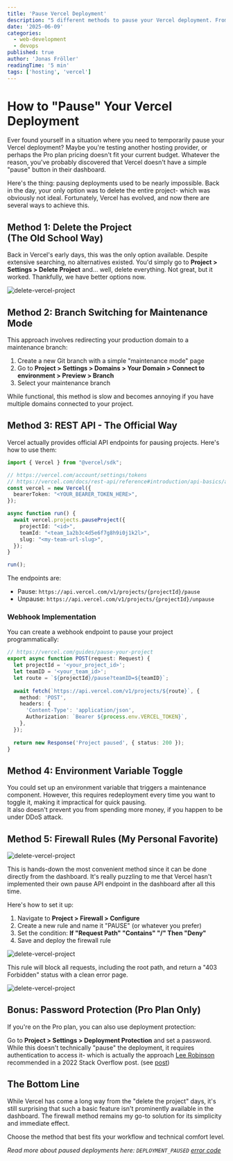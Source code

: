 ```yaml
---
title: 'Pause Vercel Deployment'
description: "5 different methods to pause your Vercel deployment. From firewall rules to REST API endpoints."
date: '2025-06-09'
categories:
  - web-development
  - devops
published: true
author: 'Jonas Fröller'
readingTime: '5 min'
tags: ['hosting', 'vercel']
---
```


# How to "Pause" Your Vercel Deployment

Ever found yourself in a situation where you need to temporarily pause your Vercel deployment? Maybe you're testing another hosting provider, or perhaps the Pro plan pricing doesn't fit your current budget. Whatever the reason, you've probably discovered that Vercel doesn't have a simple "pause" button in their dashboard.

Here's the thing: pausing deployments used to be nearly impossible. Back in the day, your only option was to delete the entire project- which was obviously not ideal. Fortunately, Vercel has evolved, and now there are several ways to achieve this.

## Method 1: Delete the Project<br>(The Old School Way)

Back in Vercel's early days, this was the only option available. Despite extensive searching, no alternatives existed. You'd simply go to **Project > Settings > Delete Project** and... well, delete everything. Not great, but it worked. Thankfully, we have better options now.

![delete-vercel-project](/blog/09062025-pause-vercel-deployment/delete-vercel-project.png)

## Method 2: Branch Switching for Maintenance Mode

This approach involves redirecting your production domain to a maintenance branch:

1. Create a new Git branch with a simple "maintenance mode" page
2. Go to **Project > Settings > Domains > Your Domain > Connect to environment > Preview > Branch**
3. Select your maintenance branch

While functional, this method is slow and becomes annoying if you have multiple domains connected to your project.

## Method 3: REST API - The Official Way

Vercel actually provides official API endpoints for pausing projects. Here's how to use them:

```ts
import { Vercel } from "@vercel/sdk";

// https://vercel.com/account/settings/tokens
// https://vercel.com/docs/rest-api/reference#introduction/api-basics/authentication
const vercel = new Vercel({
  bearerToken: "<YOUR_BEARER_TOKEN_HERE>",
});

async function run() {
  await vercel.projects.pauseProject({
    projectId: "<id>",
    teamId: "<team_1a2b3c4d5e6f7g8h9i0j1k2l>",
    slug: "<my-team-url-slug>",
  });
}

run();
```

The endpoints are:
- Pause: `https://api.vercel.com/v1/projects/{projectId}/pause`
- Unpause: `https://api.vercel.com/v1/projects/{projectId}/unpause`

### Webhook Implementation

You can create a webhook endpoint to pause your project programmatically:

```ts
// https://vercel.com/guides/pause-your-project
export async function POST(request: Request) {
  let projectId = '<your_project_id>';
  let teamID = '<your_team_id>';
  let route = `${projectId}/pause?teamID=${teamID}`;
 
  await fetch(`https://api.vercel.com/v1/projects/${route}`, {
    method: 'POST',
    headers: {
      'Content-Type': 'application/json',
      Authorization: `Bearer ${process.env.VERCEL_TOKEN}`,
    },
  });
 
  return new Response('Project paused', { status: 200 });
}
```

## Method 4: Environment Variable Toggle

You could set up an environment variable that triggers a maintenance component. However, this requires redeployment every time you want to toggle it, making it impractical for quick pausing.  
It also doesn't prevent you from spending more money, if you happen to be under DDoS attack.

## Method 5: Firewall Rules (My Personal <span class="text-accent">Favorite</span>)

![delete-vercel-project](/blog/09062025-pause-vercel-deployment/vercel-custom-firewall-rules.png)

This is hands-down the most convenient method since it can be done directly from the dashboard. It's really puzzling to me that Vercel hasn't implemented their own pause API endpoint in the dashboard after all this time.

Here's how to set it up:

1. Navigate to **Project > Firewall > Configure**
2. Create a new rule and name it "PAUSE" (or whatever you prefer)
3. Set the condition: **If "Request Path" "Contains" "/" Then "Deny"**
4. Save and deploy the firewall rule

![delete-vercel-project](/blog/09062025-pause-vercel-deployment/vercel-custom-firewall-pause-rule.png)

This rule will block all requests, including the root path, and return a "403 Forbidden" status with a clean error page.

![delete-vercel-project](/blog/09062025-pause-vercel-deployment/vercel-403-forbidden.png)

## Bonus: Password Protection (<span class="text-brand">Pro</span> Plan Only)

If you're on the Pro plan, you can also use deployment protection:

Go to **Project > Settings > Deployment Protection** and set a password. While this doesn't technically "pause" the deployment, it requires authentication to access it- which is actually the approach [Lee Robinson](https://x.com/leerob) recommended in a 2022 Stack Overflow post. (see [post](https://stackoverflow.com/a/71316906/17421351))

## The Bottom Line

While Vercel has come a long way from the "delete the project" days, it's still surprising that such a basic feature isn't prominently available in the dashboard. The firewall method remains my go-to solution for its simplicity and immediate effect.

Choose the method that best fits your workflow and technical comfort level.

*Read more about paused deployments here: `DEPLOYMENT_PAUSED` [error code](https://vercel.com/docs/errors/DEPLOYMENT_PAUSED)*
